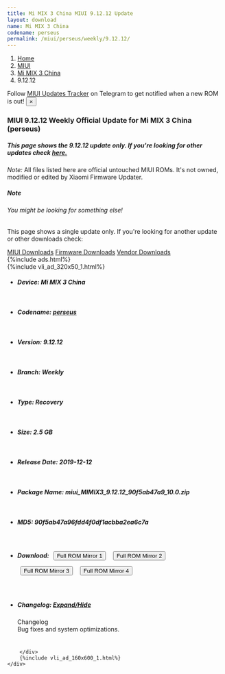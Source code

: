```yaml
---
title: Mi MIX 3 China MIUI 9.12.12 Update
layout: download
name: Mi MIX 3 China
codename: perseus
permalink: /miui/perseus/weekly/9.12.12/
---
```

<nav aria-label="breadcrumb">
    <ol class="breadcrumb">
        <li class="breadcrumb-item"><a href="/">Home</a></li>
        <li class="breadcrumb-item"><a href="/miui/">MIUI</a></li>
        <li class="breadcrumb-item"><a href="/miui/perseus/">Mi MIX 3 China</a></li>
        <li class="breadcrumb-item active" aria-current="page">9.12.12</li>
    </ol>
</nav>
<div class="alert alert-primary alert-dismissible fade show" role="alert">
    Follow <a href="https://t.me/MIUIUpdatesTracker" class="alert-link">MIUI Updates Tracker</a> on Telegram to get
    notified when a new ROM is out!
    <button type="button" class="close" data-dismiss="alert" aria-label="Close">
        <span aria-hidden="true">&times;</span>
    </button>
</div>
<div class="col-12 mx-auto">
    <h3 class="title bg-light p-2 rounded">MIUI 9.12.12 Weekly Official Update for Mi MIX 3 China (perseus)</h3>
    <h5>This page shows the 9.12.12 update only. If you're looking for other updates check
        <a href="/miui/perseus/">here.</a></h5>
    <p><i>Note: </i>All files listed here are official untouched MIUI ROMs.
        It's not owned, modified or edited by Xiaomi Firmware Updater.</p>
    <div class="card">
        <div class="card-body">
            <h5 class="card-title">Note</h5>
            <h6 class="card-subtitle mb-2 text-muted">You might be looking for something else!</h6>
            <p class="card-text">This page shows a single update only.
                If you're looking for another update or other downloads check:</p>
            <a href="/miui/" class="card-link">MIUI Downloads</a>
            <a href="/firmware/" class="card-link">Firmware Downloads</a>
            <a href="/vendor/" class="card-link">Vendor Downloads</a>
        </div>
    </div>
    {%include ads.html%}
    <div class="row justify-content-center">
        <div class="col-10" id="downloads">
                    <div class="card card-body">
            {%include vli_ad_320x50_1.html%}
            <ul class="list-unstyled">
                <li style="padding-bottom: 10px;">
                    <h5><b>Device: </b>Mi MIX 3 China</h5>
                </li>
                <li style="padding-bottom: 10px;">
                    <h5><b>Codename: </b> <a href="/miui/perseus/" target="_blank">perseus</a> </h5>
                </li>
                <li style="padding-bottom: 10px;">
                    <h5><b>Version: </b>9.12.12</h5>
                </li>
                <li style="padding-bottom: 10px;">
                    <h5><b>Branch: </b>Weekly</h5>
                </li>
                <li style="padding-bottom: 10px;">
                    <h5><b>Type: </b>Recovery</h5>
                </li>
                <li style="padding-bottom: 10px;">
                    <h5><b>Size: </b>2.5 GB</h5>
                </li>
                <li style="padding-bottom: 10px;">
                    <h5><b>Release Date: </b>2019-12-12</h5>
                </li>
                <li style="padding-bottom: 10px;">
                    <h5><b>Package Name: </b><span id="filename" class="text-dark">miui_MIMIX3_9.12.12_90f5ab47a9_10.0.zip</span></h5>
                </li>
                <li style="padding-bottom: 10px;">
                    <h5><b>MD5: </b><span id="md5" class="text-muted">90f5ab47a96fdd4f0df1acbba2ea6c7a</span></h5>
                </li>
                <li style="padding-bottom: 10px;">
                    <h5><b>Download: </b> <button type="button" id="download" class="btn btn-primary" style="margin: 7px;" onclick="window.open('https://bigota.d.miui.com/9.12.12/miui_MIMIX3_9.12.12_90f5ab47a9_10.0.zip', '_blank');"><i class="fa fa-download"></i> Full ROM Mirror 1</button> <button type="button" id="download" class="btn btn-primary" style="margin: 7px;" onclick="window.open('https://ks3orig.bigota.d.miui.com/9.12.12/miui_MIMIX3_9.12.12_90f5ab47a9_10.0.zip', '_blank');"><i class="fa fa-download"></i> Full ROM Mirror 2</button> <button type="button" id="download" class="btn btn-primary" style="margin: 7px;" onclick="window.open('https://airtel.bigota.d.miui.com/9.12.12/miui_MIMIX3_9.12.12_90f5ab47a9_10.0.zip', '_blank');"><i class="fa fa-download"></i> Full ROM Mirror 3</button> <button type="button" id="download" class="btn btn-primary" style="margin: 7px;" onclick="window.open('https://hugeota.d.miui.com/9.12.12/miui_MIMIX3_9.12.12_90f5ab47a9_10.0.zip', '_blank');"><i class="fa fa-download"></i> Full ROM Mirror 4</button></h5>
                </li>
                <li style="padding-bottom: 10px;">
                    <h5><b>Changelog: </b><a href="#perseus_1_changelog" data-toggle="collapse" role="button"
                            aria-expanded="false" aria-controls="perseus_1_changelog"> <i class="fa fa-arrow-down"
                                aria-hidden="true"></i> Expand/Hide</a></h5>
                    <div class="collapse" id="perseus_1_changelog">
                        <p id="changelog_text">Changelog<br>Bug fixes and system optimizations.</p>
                    </div>
                </li>
            </ul>
        </div>

        </div>
        {%include vli_ad_160x600_1.html%}
    </div>
</div>
